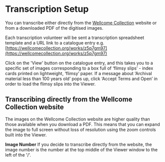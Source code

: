 # Transcription Setup

You can transcribe either directly from the [Wellcome Collection](https://wellcomecollection.org) website or from a downloaded PDF of the digitised images.

Each transcription volunteer will be sent a transcription spreadsheet template and a URL link to a catalogue entry e.g. [https://wellcomecollection.org/works/z5p7gm97](https://wellcomecollection.org/works/z5p7gm97)

Click on the 'View' button on the catalogue entry, and this takes you to a specific set of images corresponding to a box full of ‘flimsy slips’ - index cards printed on lightweight, ‘flimsy’ paper. If a message about ‘Archival material less than 100 years old’ pops up, click ‘Accept Terms and Open’ in order to load the flimsy slips into the Viewer.

## Transcribing directly from the Wellcome Collection website

The images on the Wellcome Collection website are higher quality than those available when you download a PDF. This means that you can expand the image to full screen without loss of resolution using the zoom controls built into the Viewer.

**Image Number** If you decide to transcribe directly from the website, the image number is the number at the top middle of the Viewer window to the left of the '/'.

